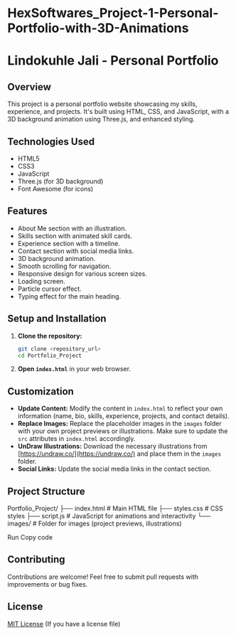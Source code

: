 # HexSoftwares_Project-1-Personal-Portfolio-with-3D-Animations

# Lindokuhle Jali - Personal Portfolio

## Overview

This project is a personal portfolio website showcasing my skills, experience, and projects. It's built using HTML, CSS, and JavaScript, with a 3D background animation using Three.js, and enhanced styling.

## Technologies Used

*   HTML5
*   CSS3
*   JavaScript
*   Three.js (for 3D background)
*   Font Awesome (for icons)

## Features

*   About Me section with an illustration.
*   Skills section with animated skill cards.
*   Experience section with a timeline.
*   Contact section with social media links.
*   3D background animation.
*   Smooth scrolling for navigation.
*   Responsive design for various screen sizes.
*   Loading screen.
*   Particle cursor effect.
*   Typing effect for the main heading.

## Setup and Installation

1.  **Clone the repository:**
    ```bash
    git clone <repository_url>
    cd Portfolio_Project
    ```
2.  **Open `index.html`** in your web browser.

## Customization

*   **Update Content:** Modify the content in `index.html` to reflect your own information (name, bio, skills, experience, projects, and contact details).
*   **Replace Images:**  Replace the placeholder images in the `images` folder with your own project previews or illustrations.  Make sure to update the `src` attributes in `index.html` accordingly.
*   **UnDraw Illustrations:**  Download the necessary illustrations from [https://undraw.co/](https://undraw.co/) and place them in the `images` folder.
*   **Social Links:** Update the social media links in the contact section.

## Project Structure
Portfolio_Project/ ├── index.html # Main HTML file ├── styles.css # CSS styles ├── script.js # JavaScript for animations and interactivity └── images/ # Folder for images (project previews, illustrations)


Run
Copy code

## Contributing

Contributions are welcome! Feel free to submit pull requests with improvements or bug fixes.

## License

[MIT License](LICENSE.md) (If you have a license file)
